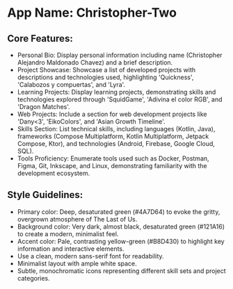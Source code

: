 # **App Name**: Christopher-Two

## Core Features:

- Personal Bio: Display personal information including name (Christopher Alejandro Maldonado Chavez) and a brief description.
- Project Showcase: Showcase a list of developed projects with descriptions and technologies used, highlighting 'Quickness', 'Calabozos y compuertas', and 'Lyra'.
- Learning Projects: Display learning projects, demonstrating skills and technologies explored through 'SquidGame', 'Adivina el color RGB', and 'Dragon Matches'.
- Web Projects: Include a section for web development projects like 'Dany<3', 'EikoColors', and 'Asian Growth Timeline'.
- Skills Section: List technical skills, including languages (Kotlin, Java), frameworks (Compose Multiplatform, Kotlin Multiplatform, Jetpack Compose, Ktor), and technologies (Android, Firebase, Google Cloud, SQL).
- Tools Proficiency: Enumerate tools used such as Docker, Postman, Figma, Git, Inkscape, and Linux, demonstrating familiarity with the development ecosystem.

## Style Guidelines:

- Primary color: Deep, desaturated green (#4A7D64) to evoke the gritty, overgrown atmosphere of The Last of Us.
- Background color: Very dark, almost black, desaturated green (#121A16) to create a modern, minimalist feel.
- Accent color: Pale, contrasting yellow-green (#B8D430) to highlight key information and interactive elements.
- Use a clean, modern sans-serif font for readability.
- Minimalist layout with ample white space.
- Subtle, monochromatic icons representing different skill sets and project categories.